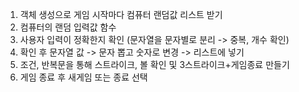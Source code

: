 1. 객체 생성으로 게임 시작마다 컴퓨터 랜덤값 리스트 받기
2. 컴퓨터의 랜덤 입력값 함수
3. 사용자 입력이 정확한지 확인 (문자열을 문자별로 분리 -> 중복, 개수 확인)
4. 확인 후 문자열 값 -> 문자 뽑고 숫자로 변경 -> 리스트에 넣기
5. 조건, 반복문을 통해 스트라이크, 볼 확인 및 3스트라이크+게임종료 만들기
6. 게임 종료 후 새게임 또는 종료 선택